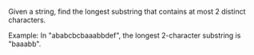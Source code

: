 Given a string, find the longest substring that contains at most 2 distinct characters.

Example: In "ababcbcbaaabbdef", the longest 2-character substring is "baaabb".
